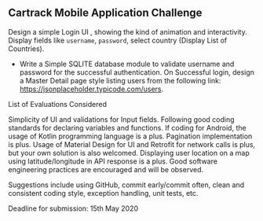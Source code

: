 
## Cartrack Mobile Application Challenge

Design a simple Login UI , showing the kind of animation and interactivity. Display fields like `username`, `password`, select country (Display List of Countries).

* Write a Simple SQLITE database module to validate username and password for the successful authentication.
On Successful login, design a Master Detail page style listing users from the following link: https://jsonplaceholder.typicode.com/users.
 

List of Evaluations Considered

Simplicity of UI and validations for Input fields.
Following good coding standards for declaring variables and functions.
If coding for Android, the usage of Kotlin programming language is a plus.
Pagination implementation is plus.
Usage of Material Design for UI and Retrofit for network calls is plus, but your own solution is also welcomed.
Displaying user location on a map using latitude/longitude in API response is a plus.
Good software engineering practices are encouraged and will be observed.

Suggestions include using GitHub, commit early/commit often, clean and consistent coding style, exception handling, unit tests, etc.

 

Deadline for submission: 15th  May 2020

 



